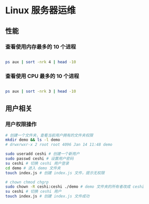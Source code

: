 # Linux 服务器运维

## 性能

### 查看使用内存最多的 10 个进程

```bash

ps aux | sort -nrk 4 | head -10

```

### 查看使用 CPU 最多的 10 个进程

```bash

ps aux | sort -nrk 3 | head -10

```

## 用户相关

### 用户权限操作

```sh
# 创建一个文件夹，查看当前用户拥有的文件夹权限
mkdir demo && ls -l demo
# drwxrwxr-x 2 root root 4096 Jan 14 11:48 demo

sudo useradd ceshi # 创建一个新用户
sudo passwd ceshi # 设置用户密码
su ceshi # 切换 ceshi 用户登录
cd demo # 进入 demo 文件夹
touch index.js # 创建 index.js 文件，提示无权限

# chown chmod chgrp
sudo chown -R ceshi:ceshi ./demo # demo 文件夹的所有者改成 ceshi
su ceshi # 切换 ceshi 用户
touch index.js # 创建 index.js 文件成功
```
